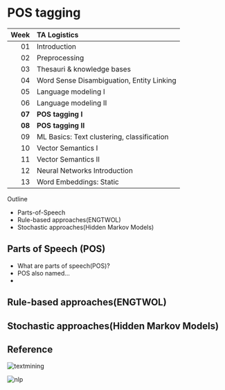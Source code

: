 # POS tagging

|Week|TA Logistics|
|-:|:-|
|01|Introduction|
|02|Preprocessing|
|03|Thesauri & knowledge bases|
|04|Word Sense Disambiguation, Entity Linking|
|05|Language modeling I|
|06|Language modeling II|
|**07**|**POS tagging I**|
|**08**|**POS tagging II**|
|09|ML Basics: Text clustering, classification|
|10|Vector Semantics I|
|11|Vector Semantics II|
|12|Neural Networks Introduction|
|13|Word Embeddings: Static|

Outline
* Parts-of-Speech
* Rule-based approaches(ENGTWOL)
* Stochastic approaches(Hidden Markov Models)

## Parts of Speech (POS)

* What are parts of speech(POS)?
* POS also named...
* 

## Rule-based approaches(ENGTWOL)


## Stochastic approaches(Hidden Markov Models)


## Reference

![textmining](https://github.com/graykode/nlp-roadmap/blob/master/img/textmining.png)



![nlp](https://github.com/graykode/nlp-roadmap/blob/master/img/nlp.png)
